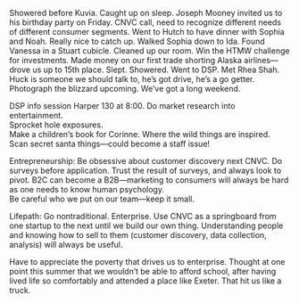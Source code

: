 Showered before Kuvia. Caught up on sleep. Joseph Mooney invited us to his birthday party on Friday. CNVC call, need to recognize different needs of different consumer segments. Went to Hutch to have dinner with Sophia and Noah. Really nice to catch up. Walked Sophia down to Ida. Found Vanessa in a Stuart cubicle. Cleaned up our room. Win the HTMW challenge for investments. Made money on our first trade shorting Alaska airlines—drove us up to 15th place. Slept. Showered. Went to DSP. Met Rhea Shah. Huck is someone we should talk to, he’s got drive, he’s a go getter. Photograph the blizzard upcoming. We’ve got a long weekend. 

DSP info session Harper 130 at 8:00. Do market research into entertainment.   
Sprocket hole exposures.   
Make a children’s book for Corinne. Where the wild things are inspired.  
Scan secret santa things—could become a staff issue\!

Entrepreneurship: Be obsessive about customer discovery next CNVC. Do surveys before application. Trust the result of surveys, and always look to pivot. B2C can become a B2B—marketing to consumers will always be hard as one needs to know human psychology.  
Be careful who we put on our team—keep it small. 

Lifepath: Go nontraditional. Enterprise. Use CNVC as a springboard from one startup to the next until we build our own thing. Understanding people and knowing how to sell to them (customer discovery, data collection, analysis) will always be useful. 

Have to appreciate the poverty that drives us to enterprise. Thought at one point this summer that we wouldn’t be able to afford school, after having lived life so comfortably and attended a place like Exeter. That hit us like a truck.